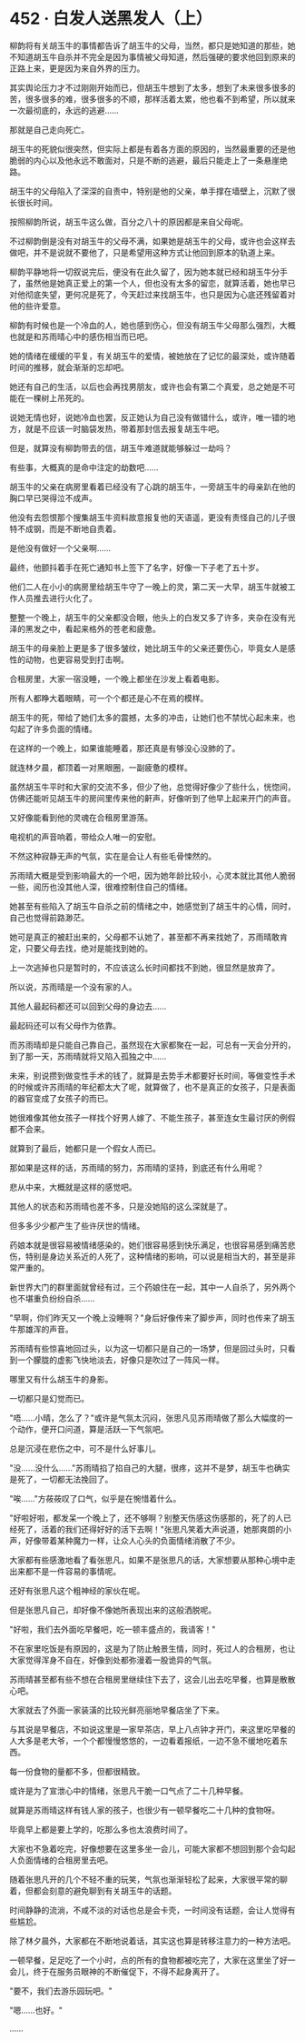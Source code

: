 <link rel="stylesheet" href="../../styles/text.css" />
<h1>452 · 白发人送黑发人（上）</h1>

柳韵将有关胡玉牛的事情都告诉了胡玉牛的父母，当然，都只是她知道的那些，她不知道胡玉牛自杀并不完全是因为事情被父母知道，然后强硬的要求他回到原来的正路上来，更是因为来自外界的压力。

其实舆论压力才不过刚刚开始而已，但胡玉牛想到了太多，想到了未来很多很多的苦，很多很多的难，很多很多的不顺，那样活着太累，他也看不到希望，所以就来一次最彻底的，永远的逃避......

那就是自己走向死亡。

胡玉牛的死貌似很突然，但实际上都是有着各方面的原因的，当然最重要的还是他脆弱的内心以及他永远不敢面对，只是不断的逃避，最后只能走上了一条悬崖绝路。

胡玉牛的父母陷入了深深的自责中，特别是他的父亲，单手撑在墙壁上，沉默了很长很长时间。

按照柳韵所说，胡玉牛这么做，百分之八十的原因都是来自父母呢。

不过柳韵倒是没有对胡玉牛的父母不满，如果她是胡玉牛的父母，或许也会这样去做吧，并不是说就不要他了，只是希望用这种方式让他回到原本的轨道上来。

柳韵平静地将一切叙说完后，便没有在此久留了，因为她本就已经和胡玉牛分手了，虽然他是她真正爱上的第一个人，但也没有太多的留恋，就算活着，她也早已对他彻底失望，更何况是死了，今天赶过来找胡玉牛，也只是因为心底还残留着对他的些许爱意。

柳韵有时候也是一个冷血的人，她也感到伤心，但没有胡玉牛父母那么强烈，大概也就是和苏雨晴心中的感伤相当而已吧。

她的情绪在缓缓的平复，有关胡玉牛的爱情，被她放在了记忆的最深处，或许随着时间的推移，就会渐渐的忘却吧。

她还有自己的生活，以后也会再找男朋友，或许也会有第二个真爱，总之她是不可能在一棵树上吊死的。

说她无情也好，说她冷血也罢，反正她认为自己没有做错什么，或许，唯一错的地方，就是不应该一时脑袋发热，带着那封信去报复胡玉牛吧。

但是，就算没有柳韵带去的信，胡玉牛难道就能够躲过一劫吗？

有些事，大概真的是命中注定的劫数吧......

胡玉牛的父亲在病房里看着已经没有了心跳的胡玉牛，一旁胡玉牛的母亲趴在他的胸口早已哭得泣不成声。

他没有去怨恨那个搜集胡玉牛资料故意报复他的天语遥，更没有责怪自己的儿子很特不成钢，而是不断地自责着。

是他没有做好一个父亲啊......

最终，他颤抖着手在死亡通知书上签下了名字，好像一下子老了五十岁。

他们二人在小小的病房里给胡玉牛守了一晚上的灵，第二天一大早，胡玉牛就被工作人员推去进行火化了。

整整一个晚上，胡玉牛的父亲都没合眼，他头上的白发又多了许多，夹杂在没有光泽的黑发之中，看起来格外的苍老和疲惫。

胡玉牛的母亲脸上更是多了很多皱纹，她比胡玉牛的父亲还要伤心，毕竟女人是感性的动物，也更容易受到打击啊。

合租房里，大家一宿没睡，一个晚上都坐在沙发上看着电影。

所有人都睁大着眼睛，可一个个都还是心不在焉的模样。

胡玉牛的死，带给了她们太多的震撼，太多的冲击，让她们也不禁忧心起未来，也勾起了许多负面的情绪。

在这样的一个晚上，如果谁能睡着，那还真是有够没心没肺的了。

就连林夕晨，都顶着一对黑眼圈，一副疲惫的模样。

虽然胡玉牛平时和大家的交流不多，但少了他，总觉得好像少了些什么，恍惚间，仿佛还能听见胡玉牛的房间里传来他的鼾声，好像听到了他早上起来开门的声音。

又好像能看到他的灵魂在合租房里游荡。

电视机的声音响着，带给众人唯一的安慰。

不然这种寂静无声的气氛，实在是会让人有些毛骨悚然的。

苏雨晴大概是受到影响最大的一个吧，因为她年龄比较小，心灵本就比其他人脆弱一些，阅历也没其他人深，很难控制住自己的情绪。

她甚至有些陷入了胡玉牛自杀之前的情绪之中，她感觉到了胡玉牛的心情，同时，自己也觉得前路渺茫。

她可是真正的被赶出来的，父母都不认她了，甚至都不再来找她了，苏雨晴敢肯定，只要父母去找，绝对是能找到她的。

上一次逃掉也只是暂时的，不应该这么长时间都找不到她，很显然是放弃了。

所以说，苏雨晴是一个没有家的人。

其他人最起码都还可以回到父母的身边去......

最起码还可以有父母作为依靠。

而苏雨晴却是只能自己靠自己，虽然现在大家都聚在一起，可总有一天会分开的，到了那一天，苏雨晴就将又陷入孤独之中......

未来，别说攒到做变性手术的钱了，就算是去势手术都要好长时间，等做变性手术的时候或许苏雨晴的年纪都太大了呢，就算做了，也不是真正的女孩子，只是表面的器官变成了女孩子的而已。

她很难像其他女孩子一样找个好男人嫁了、不能生孩子，甚至连女生最讨厌的例假都不会来。

就算到了最后，她都只是一个假女人而已。

那如果是这样的话，苏雨晴的努力，苏雨晴的坚持，到底还有什么用呢？

悲从中来，大概就是这样的感觉吧。

其他人的状态和苏雨晴也差不多，只是没她陷的这么深就是了。

但多多少少都产生了些许厌世的情绪。

药娘本就是很容易被情绪感染的，她们很容易感到快乐满足，也很容易感到痛苦悲伤，特别是身边关系近的人死了，这种情绪的影响，可以说是相当大的，甚至是非常严重的。

新世界大门的群里面就曾经有过，三个药娘住在一起，其中一人自杀了，另外两个也不堪重负纷纷自杀......

"早啊，你们昨天又一个晚上没睡啊？"身后好像传来了脚步声，同时也传来了胡玉牛那雄浑的声音。

苏雨晴有些惊喜地回过头，以为这一切都只是自己的一场梦，但是回过头时，只看到一个朦胧的虚影飞快地淡去，好像只是吹过了一阵风一样。

哪里又有什么胡玉牛的身影。

一切都只是幻觉而已。

"唔......小晴，怎么了？"或许是气氛太沉闷，张思凡见苏雨晴做了那么大幅度的一个动作，便开口问道，算是活跃一下气氛吧。

总是沉浸在悲伤之中，可不是什么好事儿。

"没......没什么......"苏雨晴掐了掐自己的大腿，很疼，这并不是梦，胡玉牛也确实是死了，一切都无法挽回了。

"唉......"方莜莜叹了口气，似乎是在惋惜着什么。

"好啦好啦，都发呆一个晚上了，还不够啊？别整天伤感这伤感那的，死了的人已经死了，活着的我们还得好好的活下去啊！"张思凡笑着大声说道，她那爽朗的小声，好像带着某种魔力一样，让众人心头的负面情绪消散了不少。

大家都有些感激地看了看张思凡，如果不是张思凡的话，大家想要从那种心境中走出来都不是一件容易的事情呢。

还好有张思凡这个粗神经的家伙在呢。

但是张思凡自己，却好像不像她所表现出来的这般洒脱呢。

"好啦，我们去外面吃早餐吧，吃一顿丰盛点的，我请客！"

不在家里吃饭是有原因的，这是为了防止触景生情，同时，死过人的合租房，也让大家觉得浑身不自在，好像到处都弥漫着一股诡异的气氛。

苏雨晴甚至都有些不想在合租房里继续住下去了，这会儿出去吃早餐，也算是散散心吧。

大家就去了外面一家装潢的比较光鲜亮丽地早餐店坐了下来。

与其说是早餐店，不如说这里是一家早茶店，早上八点钟才开门，来这里吃早餐的人大多是老大爷，一个个都慢慢悠悠的，一边看着报纸，一边不急不缓地吃着东西。

每一份食物的量都不多，但都很精致。

或许是为了宣泄心中的情绪，张思凡干脆一口气点了二十几种早餐。

就算是苏雨晴这样有钱人家的孩子，也很少有一顿早餐吃二十几种的食物呀。

毕竟早上都是要上学的，吃那么多也太浪费时间了。

大家也不急着吃完，好像想要在这里多坐一会儿，可能大家都不想回到那个会勾起人负面情绪的合租房里去吧。

随着张思凡开的几个不轻不重的玩笑，气氛也渐渐轻松了起来，大家很平常的聊着，但都会刻意的避免聊到有关胡玉牛的话题。

时间静静的流淌，不咸不淡的对话也总是会卡壳，一时间没有话题，会让人觉得有些尴尬。

除了林夕晨外，大家都在不断地说着话，其实这也算是转移注意力的一种方法吧。

一顿早餐，足足吃了一个小时，点的所有的食物都被吃完了，大家在这里坐了好一会儿，终于在服务员眼神的不断催促下，不得不起身离开了。

"要不，我们去游乐园玩吧。"

"嗯......也好。"

......
